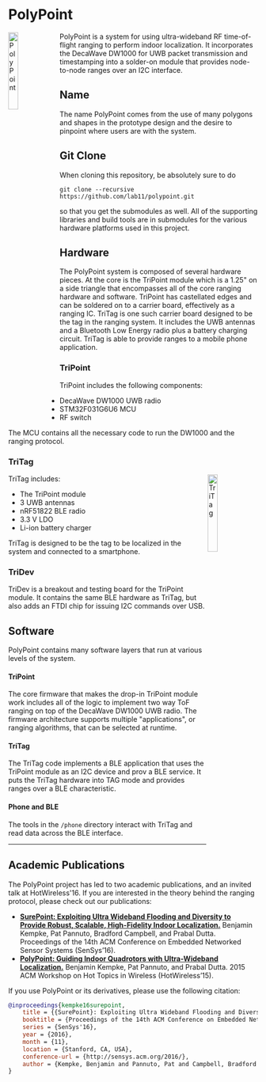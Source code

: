 PolyPoint
=========

<img src="https://raw.githubusercontent.com/lab11/polypoint/master/media/polypoint_logo_a.png" alt="PolyPoint" width="20%" align="left">

PolyPoint is a system for using ultra-wideband RF time-of-flight ranging to perform indoor localization.
It incorporates the DecaWave DW1000 for UWB packet transmission and timestamping
into a solder-on module that provides node-to-node ranges over an I2C interface.



Name
----

The name PolyPoint comes from the use of many polygons and shapes in the prototype design and the
desire to pinpoint where users are with the system.


Git Clone
---------

When cloning this repository, be absolutely sure to do

    git clone --recursive https://github.com/lab11/polypoint.git
    
so that you get the submodules as well. All of the supporting
libraries and build tools are in submodules for the various
hardware platforms used in this project.


Hardware
--------

The PolyPoint system is composed of several hardware pieces. At the core is the
TriPoint module which is a 1.25" on a side triangle that encompasses all of the
core ranging hardware and software. TriPoint has castellated edges and can be
soldered on to a carrier board, effectively as a ranging IC. TriTag is one such
carrier board designed to be the tag in the ranging system. It includes the
UWB antennas and a Bluetooth Low Energy radio plus a battery charging circuit.
TriTag is able to provide ranges to a mobile phone application.

### TriPoint

TriPoint includes the following components:

- DecaWave DW1000 UWB radio
- STM32F031G6U6 MCU
- RF switch

The MCU contains all the necessary code to run the DW1000 and the ranging
protocol.

### TriTag


  <img src="https://raw.githubusercontent.com/lab11/polypoint/master/media/tritag_blue_1000x889.jpg" alt="TriTag" width="20%;" align="right">


TriTag includes:

- The TriPoint module
- 3 UWB antennas
- nRF51822 BLE radio
- 3.3 V LDO
- Li-ion battery charger

TriTag is designed to be the tag to be localized in the system and connected
to a smartphone.


### TriDev

TriDev is a breakout and testing board for the TriPoint module.
It contains the same BLE hardware as TriTag, but also adds an FTDI
chip for issuing I2C commands over USB.


Software
--------

PolyPoint contains many software layers that run at various levels of
the system.

#### TriPoint

The core firmware that makes the drop-in TriPoint module work
includes all of the logic to implement two way ToF ranging
on top of the DecaWave DW1000 UWB radio. The firmware architecture
supports multiple "applications", or ranging algorithms, that can
be selected at runtime.

#### TriTag

The TriTag code implements a BLE application
that uses the TriPoint module as an I2C device and prov
a BLE service. It puts the TriTag hardware into TAG mode
and provides ranges over a BLE characteristic. 

#### Phone and BLE

The tools in the `/phone` directory interact with TriTag and read data
across the BLE interface.

----

## Academic Publications

The PolyPoint project has led to two academic publications, and an invited talk at HotWireless'16.
If you are interested in the theory behind the ranging protocol, please check out our publications:

 - **[SurePoint: Exploiting Ultra Wideband Flooding and Diversity to Provide Robust, Scalable, High-Fidelity Indoor Localization.](http://lab11.eecs.berkeley.edu/content/pubs/kempke16surepoint.pdf)** Benjamin Kempke, Pat Pannuto, Bradford Campbell, and Prabal Dutta. Proceedings of the 14th ACM Conference on Embedded Networked Sensor Systems (SenSys’16).
 - **[PolyPoint: Guiding Indoor Quadrotors with Ultra-Wideband Localization.](http://lab11.eecs.berkeley.edu/content/pubs/kempke15polypoint.pdf)** Benjamin Kempke, Pat Pannuto, and Prabal Dutta. 2015 ACM Workshop on Hot Topics in Wireless (HotWireless’15).
 
If you use PolyPoint or its derivatives, please use the following citation:

```bibtex
@inproceedings{kempke16surepoint,
	title = {{SurePoint}: Exploiting Ultra Wideband Flooding and Diversity to Provide Robust, Scalable, High-Fidelity Indoor Localization},
	booktitle = {Proceedings of the 14th ACM Conference on Embedded Networked Sensor Systems},
	series = {SenSys'16},
	year = {2016},
	month = {11},
	location = {Stanford, CA, USA},
	conference-url = {http://sensys.acm.org/2016/},
	author = {Kempke, Benjamin and Pannuto, Pat and Campbell, Bradford and Dutta, Prabal},
}
```
